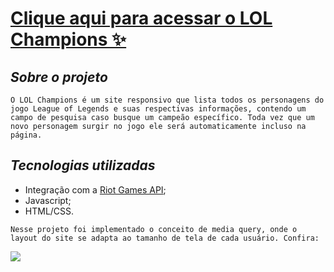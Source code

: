[<b><h1>Clique aqui para acessar o LOL Champions ✨</h1>](https://larissabenedet.github.io/lol-champions/)</b>

## *Sobre o projeto*
```
O LOL Champions é um site responsivo que lista todos os personagens do jogo League of Legends e suas respectivas informações, contendo um campo de pesquisa caso busque um campeão específico. Toda vez que um novo personagem surgir no jogo ele será automaticamente incluso na página. 
```

## *Tecnologias utilizadas*
* Integração com a [Riot Games API](https://developer.riotgames.com/docs/lol);
* Javascript;
* HTML/CSS.

```
Nesse projeto foi implementado o conceito de media query, onde o layout do site se adapta ao tamanho de tela de cada usuário. Confira:
```
<img src="lcmediaquery.gif">
